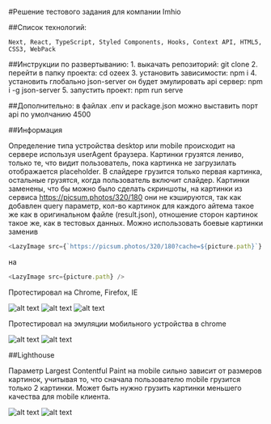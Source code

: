 #Решение тестового задания для компании Imhio

##Список технологий:
```
Next, React, TypeScript, Styled Components, Hooks, Context API, HTML5, CSS3, WebPack
```
##Инструкции по развертыванию:
    1. выкачать репозиторий: git clone <url> 
    2. перейти в папку проекта: cd ozeex
    3. установить зависимости: npm i
    4. установить глобально json-server он будет эмулировать api сервер: npm i -g json-server
    5. запустить проект: npm run serve

##Дополнительно:
    в файлах .env и package.json можно выставить порт api по умолчанию 4500

##Информация

Определение типа устройства desktop или mobile происходит на сервере используя userAgent браузера.
Картинки грузятся лениво, только те, что видит пользователь, пока картинка не загрузилать отображается 
placeholder. В слайдере грузится только первая картинка, остальные грузятся, когда пользователь
включит слайдер. Картинки заменены, что бы можно было сделать скриншоты, на картинки из сервиса https://picsum.photos/320/180
они не кэшируются, так как добавлен query параметр, кол-во картинок для каждого айтема такое же как в оригинальном файле (result.json),
отношение сторон картинок такое же, как в тестовых данных. Можно использовать боевые картинки заменив
```typescript jsx
<LazyImage src={`https://picsum.photos/320/180?cache=${picture.path}`} />
```
на
```typescript jsx
<LazyImage src={picture.path} />
```

Протестировал на Chrome, Firefox, IE

![alt text](screens/chrome.png)
![alt text](screens/firefox.png)
![alt text](screens/ie.png)

Протестировал на эмуляции мобильного устройства в chrome

![alt text](screens/mobile.png)
![alt text](screens/mobile_pop_up.png)

##Lighthouse

Параметр Largest Contentful Paint на mobile сильно зависит от размеров картинок,
учитывая то, что сначала пользователю mobile грузится только 2 картинки. Может быть
нужно грузить картинки меньшего качества для mobile клиента.

![alt text](screens/lighthouse_desktop.png)
![alt text](screens/lighthouse_mobile.png)
